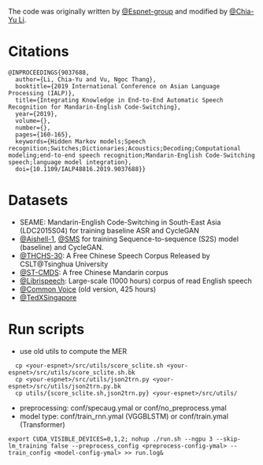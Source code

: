 The code was originally written by [@Espnet-group](https://github.com/espnet/espnet) and modified by [@Chia-Yu Li](https://github.com/chiayuli).

# Citations
```
@INPROCEEDINGS{9037688,
  author={Li, Chia-Yu and Vu, Ngoc Thang},
  booktitle={2019 International Conference on Asian Language Processing (IALP)}, 
  title={Integrating Knowledge in End-to-End Automatic Speech Recognition for Mandarin-English Code-Switching}, 
  year={2019},
  volume={},
  number={},
  pages={160-165},
  keywords={Hidden Markov models;Speech recognition;Switches;Dictionaries;Acoustics;Decoding;Computational modeling;end-to-end speech recognition;Mandarin-English Code-Switching speech;language model integration},
  doi={10.1109/IALP48816.2019.9037688}}
```
# Datasets
* SEAME: Mandarin-English Code-Switching in South-East Asia (LDC2015S04) for training baseline ASR and CycleGAN
* [@Aishell-1](https://www.openslr.org/33/), [@SMS](https://scholarbank.nus.edu.sg/handle/10635/137343) for training Sequence-to-sequence (S2S) model (baseline) and CycleGAN.
* [@THCHS-30](https://www.openslr.org/18/): A Free Chinese Speech Corpus Released by CSLT@Tsinghua University
* [@ST-CMDS](https://www.openslr.org/38/): A free Chinese Mandarin corpus
* [@Librispeech](https://www.openslr.org/12): Large-scale (1000 hours) corpus of read English speech
* [@Common Voice](https://commonvoice.mozilla.org/en/datasets) (old version, 425 hours)
* [@TedXSingapore](https://www.ted.com/tedx/events/56510)


# Run scripts
* use old utils to compute the MER
```
  cp <your-espnet>/src/utils/score_sclite.sh <your-espnet>/src/utils/score_sclite.sh.bk
  cp <your-espnet>/src/utils/json2trn.py <your-espnet>/src/utils/json2trn.py.bk
  cp utils/{score_sclite.sh,json2trn.py} <your-espnet>/src/utils/
```
* preprocessing: conf/specaug.ymal or conf/no_preprocess.ymal
* model type: conf/train_rnn.ymal (VGGBLSTM) or conf/train.ymal (Transformer) 
  
```
export CUDA_VISIBLE_DEVICES=0,1,2; nohup ./run.sh --ngpu 3 --skip-lm_training false --preprocess_config <preprocess-config-ymal> --train_config <model-config-ymal> >> run.log&
